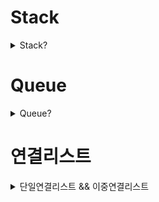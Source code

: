 # Stack
<details> <summary>Stack?</summary>
    
- 스택은 후입선출(Last In First Out LIFO) 원칙을 따른다.
- 마지막에 추가된 요소가 가장 먼저 제거되는 요소의 집합
- 스택에서의 연산은 요소를 스택에 추가하는 푸시와 스택의 맨위 요소를 제거하는 팝

```swift
struct Stack<T> {
    private var array: [T] = []
    
    
    mutating func push(_ element: T) {
        array.append(element)
    }
    
    mutating func pop() {
        array.popLast()
    }
}

var stack = Stack<Int>()

stack.push(123)
stack.push(23)
stack.pop()

print(stack)
```
</details>

# Queue
<details> <summary>Queue?</summary>
    
- Queue는 선입선출(FIFO)
- 가장 먼저 추가된 요소가 가장 먼저 제거된다.
- 후방에 요소를 추가하는 인큐
- 전방에 요소를 제거하는 디큐

```swift
struct Queue<T> {
    
    private var array: [T] = []
    
    
    mutating func enqueue(_ element: T) {
        array.append(element)
    }
    
    mutating func dequeue() -> T? {
        if array.isEmpty {
            return nil
        }
        
        return array.removeFirst()
    }
}

var queue = Queue<String>

queue.enqueue("gd")
queue.enqueue("gdd")
queue.enqueue("gddd")

queue.dequeue()

print(queue)

```
</details>

# 연결리스트
<details> <summary>단일연결리스트 && 이중연결리스트</summary>

- 연결 리스트는 노드의 시퀸스로  구성된 데이터 구조
- 각 노드는 값을 포함하고, 리스트의 다음 노드에 대한 참조를 포함
- 연결리스트는 배열과 다르게 고정 크기가 없으며, 동적으로 늘거나 줄어들 수 있다.
- 리스트의 첫번째 노드는 헤드라고 한다. 마지막 노드는 테일이라고 함 테일 노드는 nil을 가르켜 끝을 나타낸다.

연결리스트 유형

- 단일 연결 리스트: 이 유형에서는 각 노드가 리스트의 다음 노드에 대한 참조만 소유
- 이중 연결 리스트: 다음 노드와 이전 노드에 대한 각 참조를 가지고 있다
- 원형 연결 리스트: 테일 노드가 헤드 노드를 가르킨다 → 원형 구조

배열은 원소에 접근하는 것은 빠르지만 중간 삽입/삭제가 느리다. (인덱스로 접근)

링크드 리스트는 중간 삽입/삭제가 빠르지만 원소의 탐색이 느립니다 (다음 노드의 위치를 가지고 있기 때문에 연속적으로 저장할 필요 X)

## 단일 연결 리스트

### 노드 만들기

```swift
final class Node<T> {
    // value는 내 데이터를 저장
    var value: T
    // next는 내 다음 데이터의 주소값을
    var next: Node?
    
    init(value: T) {
        self.value = value
    }
}
```

### **append(data:)**

```swift
    func append(value: T?) {
        if head == nil {
            head = Node(value: value)
        }
        
        var node = head
        
        // append의 경우, 연결리스트의 가장 마지막 노드를 찾아내어 그 뒤에 추가해주면 되는데,
        // 노드의 가장 마지막을 찾아내는 방법은 head 노드부터 순회하며, node.next가 nil인 경우를 찾으면 됨
        while node?.next != nil {
            node = node?.next
        }
        
        node?.next = Node(value: value)
    }
```

- **연결 리스트 맨 마지막에 노드 추가**
- 노드의 가장 마지막을 찾아내는 방법은 **head 노드부터 순회**하며, **node.next가 nil인 경우**를 찾으면 됨

### **insert(data:at:)**

- **연결 리스트 중간에 노드 추가하기**

```swift
    func insert(value: T?, index: Int) {
        //head가 없는 경우 Node를 생성 후 head로 지정한다
        if head == nil {
            head = Node(data: value)
            return
        }
        
        var node = head
        // index만큼 반복하면서 head부터 계속 node를 next로 지정
        for _ in 0..<(index - 1) {
            if node?.next == nil {
                break
            }
            node = node?.next
        }
        
        let nextnode = node?.next
        // 인덱스만큼 돌려서 나온 node의 next에 insert
        node?.next = Node(data: data)
        // nextnode로 미리 저장해뒀던 (전에 연결되어있던 node) node를 next 노드의 next로 연결
        node?.next?.next = nextNode
    }
}
```

### **removeLast**

- **연결 리스트 맨 마지막 노드 삭제하기**
- delete할 노드의 **바로 이전 노드의 next를 nil로 설정하면 연결이 끊기면서 delete할 노드가 사라짐**

```swift
    // 맨 마지막 노드 제거
    func removeLast() {
        if head == nil { return }
        
        if head?.next == nil {
            head = nil
            return
        }
        
        var node = head
        // next의 next가 nil이 아닐때
        while node?.next?.next != nil {
            node = node?.next
        }
        
        //next의 next가 nil이면 맨 마지막 친구다.
        // 어차피 맨 마지막 노드의 next는 nil일테니
        node?.next = node?.next?.next
    }
```

- **노드가 가르키는 다음 노드의 next가 nil이라면 마지막 친구**

### **remove(at:)**

```swift
    func remove(index: Int) {
        if head == nil {
            return
        }
        
        if head?.next == nil || index == 0 {
            head = head?.next
        }
        
        var node = head
        // delete할 노드의 바로 이전 노드의 next를 delete 할 노드의 next로 바꿔준다.
        for _ in 0..<(index - 1) {
            // 마지막 노드일 때
            if node?.next?.next == nil { break }
            node = node?.next
        }
        
        // delete할 노드의 바로 이전 노드의 next를 delete 할 노드의 next로 바꿔준다.
        node?.next = node?.next?.next
    }
}
```

- delete할 노드의 바로 이전 노드의 next를 delete 할 노드의 next로 바꿔준다. ← 강조

## 양방향 연결 리스트

- **가장 첫 노드**를 가리키는 **head**와, **가장 마지막 노드**를 가리키는 **tail**을 두고, 내 **이전 노드**와, 내 **다음 노드** 두 노드를 **모두** **연결**

```swift
// 단방향과 똑같으나, 내 이전 노드를 알아야 하니, prev라는 놈이 추가
final class Node<T> {
    // prev란 내 이전 노드의 주소값
    var prev: Node?
    // data는 내 데이터를 저장
    var value: T
    // next는 내 다음 노드의 주소값
    var next: Node?
    
    init(prev: Node? = nil, value: T, next: Node? = nil) {
        self.prev = prev
        self.value = value
        self.next = next
    }
}

final class DoublyLinkedList<T: Equatable> {
    private var head: Node?
    private var tail: Node?
    private var size = 0 // 링크드 리스트의 크기
```

### **append(data:)**

- **연결 리스트 맨 마지막에 노드 추가하기**

```swift
    func append(_ value: T) {
        
        //연결 리스트가 빈 경우, Node를 생성 후 head, tail로 지정한다
        if head == nil || tail == nil {
            head = Node(value: value)
            tail = head
            return
        }
        
        let newNode = Node(value: value)
        // 현재 tail의 next에다가 newNode를 연결
        tail?.next = newNode
        // newNode의 prev를 현재 tail로 연결
        newNode.prev = tail
        // tail은 늘 마지막 노드를 가리켜야 하니, tail을 newNode로
        tail = newNode
        
        size += 1
    }
```

1. 현재 tail의 next에다가 newNode를 연결 (가장 뒤에 연결할거기 떄문)
2. newNode의 prev를 현재 tail로 연결 ( tail의 뒤에 연결 될 거기 때문에 newNode의 prev는 현재 tail)
3.  tail은 늘 마지막 노드를 가리켜야 하니, tail을 newNode로
4. size를 1 더한다.

### **insert**

- 인자로 받는 index가 head와 가까우면 head부터 next를 이용해 탐색
- tail과 가까우면 tail부터 prev를 이용해 탐색

```swift
    func insert(_ value: T, index: Int) {
        //연결 리스트가 빈 경우, Node를 생성 후 head, tail로 지정한다
        if head == nil || tail == nil {
            head = Node(value: value)
            tail = head
            return
        }
        
        if index == 0 {
            let newNode = Node(value: value)
            // newNode가 헤드가 되야 하기 때문에 newNode의 next는 한칸 앞으로간 현재 헤드
            newNode.next = head
            // 한칸 앞으로 간 헤드의 뒷방향은 newNode
            head?.prev = newNode
            // 헤드는 newNode가 된다.
            head = newNode
            
            size += 1
            return
        } else if index >= size {
            let newNode = Node(value: value)
            
            // newNode가 tail이 되어야 하기 때문에 newNode의 prev는 한칸 뒤로간 현재 tail
            newNode.prev = tail
            // 한칸 뒤로 밀려난 tail의 next는 tail이 될 newNode
            tail?.next = newNode
            // tail은 newNode
            tail = newNode
            
            size += 1
            return
        } else {
            let half = (size / 2)
            let isForward = (index <= half)
            
            var node: Node?
            
            if isForward {
                node = head
                for _ in 0..<index {
                    // 헤드의 next부터 시작
                    guard let next = node?.next else { return break }
                    node = next
                }
            } else {
                node = tail
                for _ in 0..<(size - index) {
                    guard let prev = node?.prev else { return break }
                    node = prev
                }
                
                // 노드의 다음 노드의 이전 노드는 새로운 노드
                let newNode = Node(value: vale)
                node?.next?.prev = newNode
                // 삽입할 노드의 이전 방향은 노드
                newNode.prev = node
                // 노드의 다음은 새로운 노드
                node?.next = newNode
                
                size += 1
                return
            }
            
        }
    }
```

- if index == 0  → 헤드에 바로 넣으면 된다.
- else if index >= size → tail에 바로 넣으면 된다.
- 둘다 아니라면?
    - size를 반으로 나눈 뒤 index 보다 size를 반으로 나눈 값이 같거나 더 클 경우 → 뒤부터
    - 반대라면 앞부터 순회한다.

### 중간 삽입 시 코드 이해하기

```swift

                let newNode = Node(value: vale)
                // 노드의 다음 노드의 이전 노드는 새로운 노드
                node?.next?.prev = newNode
                // 삽입할 노드의 이전 방향은 노드
                newNode.prev = node
                // 노드의 다음은 새로운 노드
                node?.next = newNode
```

A <-> B <-> C <-> D

- 현재 `node`는 B를 가리킨다
1. node?.next?.prev = newNode

```swift
// B의 다음 노드(C)의 prev를 X로 변경
A <-> B <-> C <-> D
        ↑    ↑
       node  node.next
             prev = X
```

2 . newNode.prev = node

```swift
// X의 prev를 B로 설정
A <-> B <-> C <-> D
        ↑    
       node  
        ↑    
        X
```

1. node?.next = newNode

```swift
// B의 next를 X로 설정
A <-> B <-> X <-> C <-> D

// 최종 상태
A <-> B <-> X <-> C <-> D
```

### removeAll()

```swift
    func removeAll() {
        head = nil
        tail = nil
    }
```

- head와 tail을 nil로 변경하면 모든 노드가 알아서 제거

### remove

```swift
    func remove(index: Int) {
        guard size != 0 else { return }
        
        if index == 0 {
            head = head?.next
            head?.prev = nil
            
            size -= 1
            
            if size == 0 {
                head = nil
                tail = nil
            }
        } else if index >= size {
            tail = tail?.prev
            tail?.next = nil
            
            size -= 1
            
            if size == 0 {
                head = nil
                tail = nil
            }
        } else {
            let half = size / 2
            let isForward = (index <= half)
            
            var node: Node?
            if isForward {
                node = head
                for _ in 0..<index {
                    guard let next = node?.next else { break }
                    node = next
                }
            } else {
                node = tail
                for _ in 0..<(size-index-1) {
                    guard let prev = node?.prev else { break }
                    node = prev
                }
            }
            
            // 현재 노드의 뒤에 존재하는 노드의 넥스트는 제거할 노드의 다음 노드
            node?.prev?.next = node?.next
            // 현재 노드의 다음 노드의 이전은 현재 노드의 이전
            node?.next?.prev = node?.prev
            
            size -= 1
        }
        
        if isEmpty {
            head = nil
            tail = nil
        }
    }
```

- insert와 거의 동일
- 중간 노드 일 시 중간 노드를 찾아낸 후
- 노드의 뒤에 존재하는 노드의 넥스트를 현재 노드의 넥스트로 설정
- 현재 노드의 다음 노드의 이전은 현재 노드의 이전으로 설정

</details>
